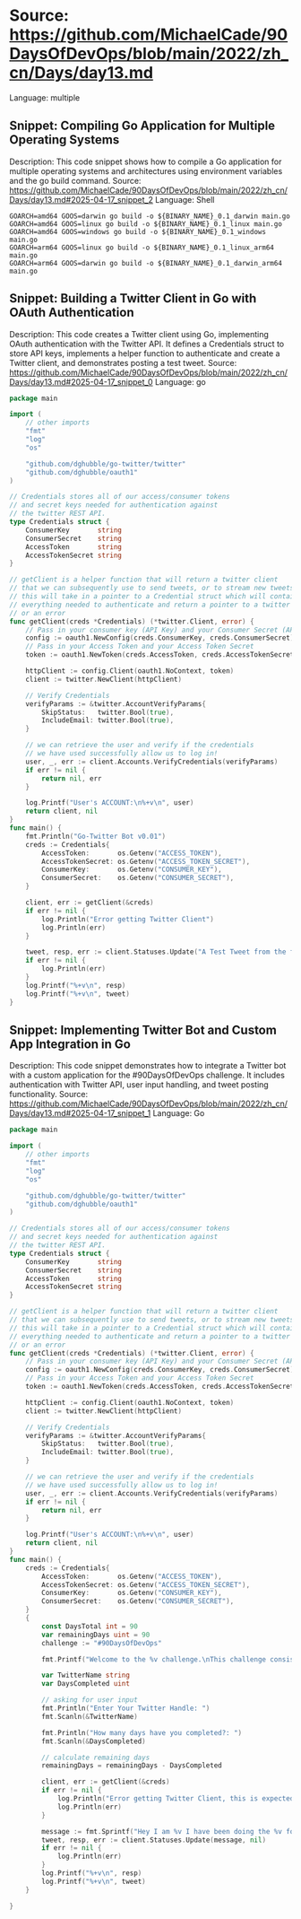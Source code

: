 # Source: https://github.com/MichaelCade/90DaysOfDevOps/blob/main/2022/zh_cn/Days/day13.md
Language: multiple

## Snippet: Compiling Go Application for Multiple Operating Systems
Description: This code snippet shows how to compile a Go application for multiple operating systems and architectures using environment variables and the go build command.
Source: https://github.com/MichaelCade/90DaysOfDevOps/blob/main/2022/zh_cn/Days/day13.md#2025-04-17_snippet_2
Language: Shell

```Shell
GOARCH=amd64 GOOS=darwin go build -o ${BINARY_NAME}_0.1_darwin main.go
GOARCH=amd64 GOOS=linux go build -o ${BINARY_NAME}_0.1_linux main.go
GOARCH=amd64 GOOS=windows go build -o ${BINARY_NAME}_0.1_windows main.go
GOARCH=arm64 GOOS=linux go build -o ${BINARY_NAME}_0.1_linux_arm64 main.go
GOARCH=arm64 GOOS=darwin go build -o ${BINARY_NAME}_0.1_darwin_arm64 main.go
```

## Snippet: Building a Twitter Client in Go with OAuth Authentication
Description: This code creates a Twitter client using Go, implementing OAuth authentication with the Twitter API. It defines a Credentials struct to store API keys, implements a helper function to authenticate and create a Twitter client, and demonstrates posting a test tweet.
Source: https://github.com/MichaelCade/90DaysOfDevOps/blob/main/2022/zh_cn/Days/day13.md#2025-04-17_snippet_0
Language: go

```go
package main

import (
    // other imports
    "fmt"
    "log"
    "os"

    "github.com/dghubble/go-twitter/twitter"
    "github.com/dghubble/oauth1"
)

// Credentials stores all of our access/consumer tokens
// and secret keys needed for authentication against
// the twitter REST API.
type Credentials struct {
    ConsumerKey       string
    ConsumerSecret    string
    AccessToken       string
    AccessTokenSecret string
}

// getClient is a helper function that will return a twitter client
// that we can subsequently use to send tweets, or to stream new tweets
// this will take in a pointer to a Credential struct which will contain
// everything needed to authenticate and return a pointer to a twitter Client
// or an error
func getClient(creds *Credentials) (*twitter.Client, error) {
    // Pass in your consumer key (API Key) and your Consumer Secret (API Secret)
    config := oauth1.NewConfig(creds.ConsumerKey, creds.ConsumerSecret)
    // Pass in your Access Token and your Access Token Secret
    token := oauth1.NewToken(creds.AccessToken, creds.AccessTokenSecret)

    httpClient := config.Client(oauth1.NoContext, token)
    client := twitter.NewClient(httpClient)

    // Verify Credentials
    verifyParams := &twitter.AccountVerifyParams{
        SkipStatus:   twitter.Bool(true),
        IncludeEmail: twitter.Bool(true),
    }

    // we can retrieve the user and verify if the credentials
    // we have used successfully allow us to log in!
    user, _, err := client.Accounts.VerifyCredentials(verifyParams)
    if err != nil {
        return nil, err
    }

    log.Printf("User's ACCOUNT:\n%+v\n", user)
    return client, nil
}
func main() {
    fmt.Println("Go-Twitter Bot v0.01")
    creds := Credentials{
        AccessToken:       os.Getenv("ACCESS_TOKEN"),
        AccessTokenSecret: os.Getenv("ACCESS_TOKEN_SECRET"),
        ConsumerKey:       os.Getenv("CONSUMER_KEY"),
        ConsumerSecret:    os.Getenv("CONSUMER_SECRET"),
    }

    client, err := getClient(&creds)
    if err != nil {
        log.Println("Error getting Twitter Client")
        log.Println(err)
    }

    tweet, resp, err := client.Statuses.Update("A Test Tweet from the future, testing a #90DaysOfDevOps Program that tweets, tweet tweet", nil)
    if err != nil {
        log.Println(err)
    }
    log.Printf("%+v\n", resp)
    log.Printf("%+v\n", tweet)
}
```

## Snippet: Implementing Twitter Bot and Custom App Integration in Go
Description: This code snippet demonstrates how to integrate a Twitter bot with a custom application for the #90DaysOfDevOps challenge. It includes authentication with Twitter API, user input handling, and tweet posting functionality.
Source: https://github.com/MichaelCade/90DaysOfDevOps/blob/main/2022/zh_cn/Days/day13.md#2025-04-17_snippet_1
Language: Go

```Go
package main

import (
    // other imports
    "fmt"
    "log"
    "os"

    "github.com/dghubble/go-twitter/twitter"
    "github.com/dghubble/oauth1"
)

// Credentials stores all of our access/consumer tokens
// and secret keys needed for authentication against
// the twitter REST API.
type Credentials struct {
    ConsumerKey       string
    ConsumerSecret    string
    AccessToken       string
    AccessTokenSecret string
}

// getClient is a helper function that will return a twitter client
// that we can subsequently use to send tweets, or to stream new tweets
// this will take in a pointer to a Credential struct which will contain
// everything needed to authenticate and return a pointer to a twitter Client
// or an error
func getClient(creds *Credentials) (*twitter.Client, error) {
    // Pass in your consumer key (API Key) and your Consumer Secret (API Secret)
    config := oauth1.NewConfig(creds.ConsumerKey, creds.ConsumerSecret)
    // Pass in your Access Token and your Access Token Secret
    token := oauth1.NewToken(creds.AccessToken, creds.AccessTokenSecret)

    httpClient := config.Client(oauth1.NoContext, token)
    client := twitter.NewClient(httpClient)

    // Verify Credentials
    verifyParams := &twitter.AccountVerifyParams{
        SkipStatus:   twitter.Bool(true),
        IncludeEmail: twitter.Bool(true),
    }

    // we can retrieve the user and verify if the credentials
    // we have used successfully allow us to log in!
    user, _, err := client.Accounts.VerifyCredentials(verifyParams)
    if err != nil {
        return nil, err
    }

    log.Printf("User's ACCOUNT:\n%+v\n", user)
    return client, nil
}
func main() {
    creds := Credentials{
        AccessToken:       os.Getenv("ACCESS_TOKEN"),
        AccessTokenSecret: os.Getenv("ACCESS_TOKEN_SECRET"),
        ConsumerKey:       os.Getenv("CONSUMER_KEY"),
        ConsumerSecret:    os.Getenv("CONSUMER_SECRET"),
    }
    {
        const DaysTotal int = 90
        var remainingDays uint = 90
        challenge := "#90DaysOfDevOps"

        fmt.Printf("Welcome to the %v challenge.\nThis challenge consists of %v days\n", challenge, DaysTotal)

        var TwitterName string
        var DaysCompleted uint

        // asking for user input
        fmt.Println("Enter Your Twitter Handle: ")
        fmt.Scanln(&TwitterName)

        fmt.Println("How many days have you completed?: ")
        fmt.Scanln(&DaysCompleted)

        // calculate remaining days
        remainingDays = remainingDays - DaysCompleted

        client, err := getClient(&creds)
        if err != nil {
            log.Println("Error getting Twitter Client, this is expected if you did not supply your Twitter API tokens")
            log.Println(err)
        }

        message := fmt.Sprintf("Hey I am %v I have been doing the %v for %v days and I have %v Days left", TwitterName, challenge, DaysCompleted, remainingDays)
        tweet, resp, err := client.Statuses.Update(message, nil)
        if err != nil {
            log.Println(err)
        }
        log.Printf("%+v\n", resp)
        log.Printf("%+v\n", tweet)
    }

}
```